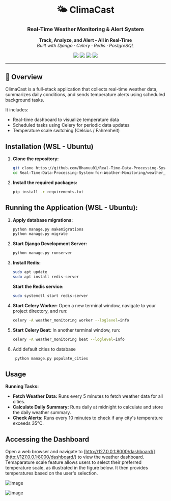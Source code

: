 <h1 align="center">🌤️ ClimaCast</h1>
<h3 align="center">Real-Time Weather Monitoring & Alert System</h3>

<p align="center">
  <b>Track, Analyze, and Alert - All in Real-Time</b><br>
  <i>Built with Django · Celery · Redis · PostgreSQL</i>
</p>

<p align="center">
  <img src="https://img.shields.io/badge/Python-3.9+-blue?logo=python" />
  <img src="https://img.shields.io/badge/Django-4.x-green?logo=django" />
  <img src="https://img.shields.io/badge/Celery-TaskQueue-brightgreen" />
  <img src="https://img.shields.io/badge/Redis-Broker-red?logo=redis" />
</p>

---

## 📌 Overview

ClimaCast is a full-stack application that collects real-time weather data, summarizes daily conditions, and sends temperature alerts using scheduled background tasks.

It includes:
- Real-time dashboard to visualize temperature data
- Scheduled tasks using Celery for periodic data updates
- Temperature scale switching (Celsius / Fahrenheit)

## Installation (WSL - Ubuntu)

1. **Clone the repository:**

    ```bash
    git clone https://github.com/Bhanuu01/Real-Time-Data-Processing-System-for-Weather-Monitoring.git
    cd Real-Time-Data-Processing-System-for-Weather-Monitoring/weather_monitoring
    ```

2. **Install the required packages:**

    ```bash
    pip install -r requirements.txt
    ```

## Running the Application (WSL - Ubuntu):

1. **Apply database migrations:**

    ```bash
    python manage.py makemigrations
    python manage.py migrate
    ```

2. **Start Django Development Server:**

    ```bash
    python manage.py runserver
    ```

3. **Install Redis:**

    ```bash
    sudo apt update
    sudo apt install redis-server
    ```

    **Start the Redis service:**

    ```bash
    sudo systemctl start redis-server
    ```

4. **Start Celery Worker:** Open a new terminal window, navigate to your project directory, and run:

    ```bash
    celery -A weather_monitoring worker --loglevel=info
    ```

5. **Start Celery Beat:** In another terminal window, run:

    ```bash
    celery -A weather_monitoring beat --loglevel=info
    ```

6. Add default cities to database
   
   ```bash
    python manage.py populate_cities
    ```


## Usage

**Running Tasks:**

- **Fetch Weather Data:** Runs every 5 minutes to fetch weather data for all cities.
- **Calculate Daily Summary:** Runs daily at midnight to calculate and store the daily weather summary.
- **Check Alerts:** Runs every 10 minutes to check if any city's temperature exceeds 35°C.

## Accessing the Dashboard

Open a web browser and navigate to [http://127.0.0.1:8000/dashboard/](http://127.0.0.1:8000/dashboard/) to view the weather dashboard.
Temaparature scale feature allows users to select their preferred temperature scale, as illustrated in the figure below. It then provides temperatures based on the user's selection.

![image](https://github.com/user-attachments/assets/2a9abad8-fee3-43d0-a946-a5f4b0a59347)

![image](https://github.com/user-attachments/assets/343965bd-1790-475e-b911-a0c4d70d5c97)

